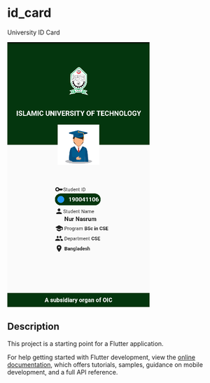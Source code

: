 # id_card

University ID Card

<img src="/out/id-card.png" alt="id-card"/>

## Description

This project is a starting point for a Flutter application.


For help getting started with Flutter development, view the
[online documentation](https://docs.flutter.dev/), which offers tutorials,
samples, guidance on mobile development, and a full API reference.
